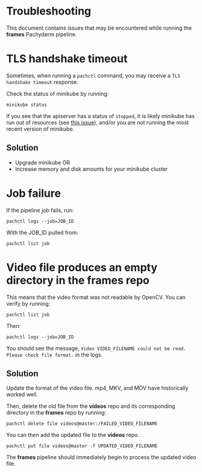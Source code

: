 # Troubleshooting
This document contains issues that may be encountered while running the **frames** Pachyderm pipeline.

# TLS handshake timeout
Sometimes, when running a `pachctl` command, you may receive a `TLS handshake timeout` response.

Check the status of minikube by running:
```
minikube status
```

If you see that the apiserver has a status of `stopped`, it is likely minikube has run out of resources (see [this issue](https://github.com/kubernetes/minikube/issues/3649)), and/or you are not running the most recent version of minikube.

## Solution
- Upgrade minikube OR
- Increase memory and disk amounts for your minikube cluster

# Job failure
If the pipeline job fails, run:
```
pachctl logs --job=JOB_ID
```

With the JOB_ID pulled from:
```
pachctl list job
```

# Video file produces an empty directory in the frames repo
This means that the video format was not readable by OpenCV. You can verify by running:
```
pachctl list job
```

Then:
```
pachctl logs --job=JOB_ID
```

You should see the message, `Video VIDEO_FILENAME could not be read. Please check file format.` in the logs.

## Solution
Update the format of the video file. mp4, MKV, and MOV have historically worked well.

Then, delete the old file from the **videos** repo and its corresponding directory in the **frames** repo by running:
```
pachctl delete file videos@master:/FAILED_VIDEO_FILENAME
```

You can then add the updated file to the **videos** repo.
```
pachctl put file videos@master -f UPDATED_VIDEO_FILENAME
```

The **frames** pipeline should immediately begin to process the updated video file.

